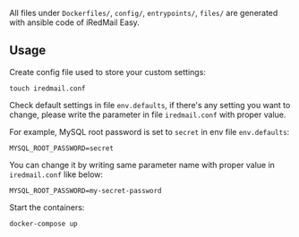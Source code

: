 All files under `Dockerfiles/`, `config/`, `entrypoints/`, `files/` are
generated with ansible code of iRedMail Easy.

## Usage

Create config file used to store your custom settings:

```
touch iredmail.conf
```

Check default settings in file `env.defaults`, if there's any setting you want
to change, please write the parameter in file `iredmail.conf` with proper value.

For example, MySQL root password is set to `secret` in env file `env.defaults`:

```
MYSQL_ROOT_PASSWORD=secret
```

You can change it by writing same parameter name with proper value in
`iredmail.conf` like below:

```
MYSQL_ROOT_PASSWORD=my-secret-password
```

Start the containers:

```
docker-compose up
```

